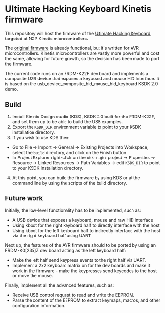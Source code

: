 # Ultimate Hacking Keyboard Kinetis firmware

This repository will host the firmware of the [Ultimate Hacking Keyboard](https://ultimatehackingkeyboard.com/), targeted at NXP Kinetis microcontrollers.

The [original firmware](https://github.com/UltimateHackingKeyboard/firmware) is already functional, but it's written for AVR microcontrollers. Kinetis microcontrollers are vastly more powerful and cost the same, allowing for future growth, so the decision has been made to port the firmware.

The current code runs on an FRDM-K22F dev board and implements a composite USB device that exposes a keyboard and mouse HID interface. It is based on the usb_device_composite_hid_mouse_hid_keyboard KSDK 2.0 demo.

## Build

1. Install Kinetis Design studio (KDS), KSDK 2.0 built for the FRDM-K22F, and set them up to be able to build the USB examples.
2. Export the `KSDK_DIR` environment variable to point to your KSDK installation directory.
3. If you wish to use KDS then:
 - Go to File -> Import -> General -> Existing Projects into Workspace, select the `build` directory, and click on the Finish button 
 - In Project Explorer right-click on the `uhk-right` project -> Properties -> Resource -> Linked Resources -> Path Variables -> edit `KSDK_DIR` to point to your KSDK installation directory.
4. At this point, you can build the firmware by using KDS or at the command line by using the scripts of the build directory.
 
## Future work

Initially, the low-level functionality has to be implemented, such as:
* A USB device that exposes a keyboard, mouse and raw HID interface
* Using kboot for the right keyboard half to directly interface with the host
* Using kboot for the left keyboard half to indirectly interface with the host via the right keyboard half using UART

Next up, the features of the AVR firmware should to be ported by using an FRDM-K0[235]Z dev board acting as the left keyboard half:
 * Make the left half send keypress events to the right half via UART. 
 * Implement a 2x2 keyboard matrix on for the dev boards and make it work in the firmware - make the keypresses send keycodes to the host or move the mouse.

Finally, implement all the advanced features, such as:
 * Receive USB control request to read and write the EEPROM.
 * Parse the content of the EEPROM to extract keymaps, macros, and other configuration information.
